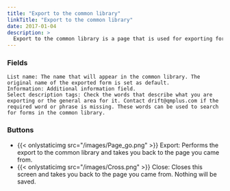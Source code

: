 ```yaml
---
title: "Export to the common library"
linkTitle: "Export to the common library"
date: 2017-01-04
description: >
  Export to the common library is a page that is used for exporting forms to the common library. Export of documents is planned for a later version of Qm+. 
---
```

### Fields

    List name: The name that will appear in the common library. The original name of the exported form is set as default.
    Information: Additional information field.
    Select description tags: Check the words that describe what you are exporting or the general area for it. Contact drift@qmplus.com if the required word or phrase is missing. These words can be used to search for forms in the common library.

### Buttons

- {{< onlystaticimg src="/images/Page_go.png" >}} Export: Performs the export to the common library and takes you back to the page you came from.
- {{< onlystaticimg src="/images/Cross.png" >}} Close: Closes this screen and takes you back to the page you came from. Nothing will be saved.
